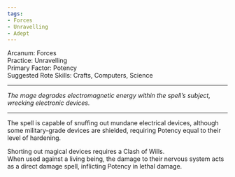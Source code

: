 ```yaml
---
tags:
- Forces
- Unravelling
- Adept
---
```


Arcanum: Forces\
Practice: Unravelling\
Primary Factor: Potency\
Suggested Rote Skills: Crafts, Computers, Science

---

_The mage degrades electromagnetic energy within the spell’s subject, wrecking electronic devices._

---

The spell is capable of snuffing out mundane electrical devices, although some military-grade devices are shielded, requiring Potency equal to their level of hardening.

Shorting out magical devices requires a Clash of Wills.\
When used against a living being, the damage to their nervous system acts as a direct damage spell, inflicting Potency in lethal damage.